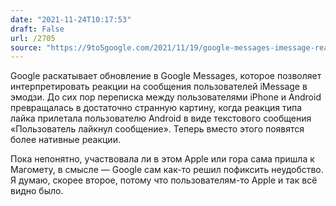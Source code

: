 ```yaml
---
date: "2021-11-24T10:17:53"
draft: False
url: /2705
source: "https://9to5google.com/2021/11/19/google-messages-imessage-reaction-emoji/"
---
```


Google раскатывает обновление в Google Messages, которое позволяет интерпретировать реакции на сообщения пользователей iMessage в эмодзи. До сих пор переписка между пользователями iPhone и Android превращалась в достаточно странную картину, когда реакция типа лайка прилетала пользователю Android в виде текстового сообщения «Пользователь лайкнул сообщение». Теперь вместо этого появятся более нативные реакции.

Пока непонятно, участвовала ли в этом Apple или гора сама пришла к Магомету, в смысле — Google сам как-то решил пофиксить неудобство. Я думаю, скорее второе, потому что пользователям-то Apple и так всё видно было.
